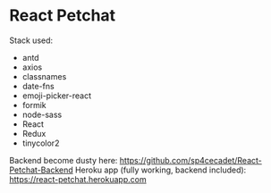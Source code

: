 <h1>React Petchat</h1>

Stack used: 
<ul>
  <li>antd</li>
  <li>axios</li>
  <li>classnames</li>
  <li>date-fns</li>
  <li>emoji-picker-react</li>
  <li>formik</li>
  <li>node-sass</li>
  <li>React</li>
  <li>Redux</li>
  <li>tinycolor2</li> 
</ul>

Backend become dusty here: https://github.com/sp4cecadet/React-Petchat-Backend
Heroku app (fully working, backend included): https://react-petchat.herokuapp.com
